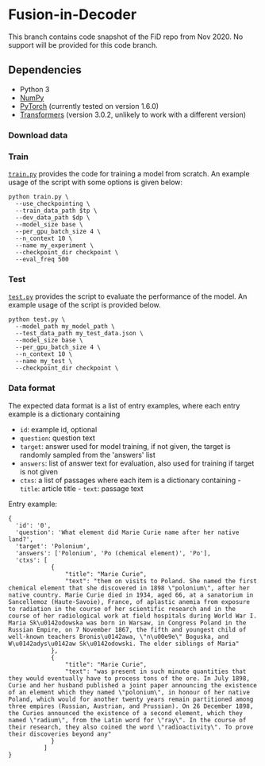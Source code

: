 # Fusion-in-Decoder

This branch contains code snapshot of the FiD repo from Nov 2020.
No support will be provided for this code branch.

## Dependencies

- Python 3
- [NumPy](http://www.numpy.org/)
- [PyTorch](http://pytorch.org/) (currently tested on version 1.6.0)
- [Transformers](http://huggingface.co/transformers/) (version 3.0.2, unlikely to work with a different version)

### Download data

### Train

[`train.py`](train.py) provides the code for training a model from scratch. An example usage of the script with some options is given below:

```shell
python train.py \
  --use_checkpointing \
  --train_data_path $tp \
  --dev_data_path $dp \
  --model_size base \
  --per_gpu_batch_size 4 \
  --n_context 10 \
  --name my_experiment \
  --checkpoint_dir checkpoint \
  --eval_freq 500
```  

### Test

[`test.py`](test.py) provides the script to evaluate the performance of the model. An example usage of the script is provided below.

```shell
python test.py \
  --model_path my_model_path \
  --test_data_path my_test_data.json \
  --model_size base \
  --per_gpu_batch_size 4 \
  --n_context 10 \
  --name my_test \
  --checkpoint_dir checkpoint \
```  

### Data format

The expected data format is a list of entry examples, where each entry example is a dictionary containing
- `id`: example id, optional
- `question`: question text
- `target`: answer used for model training, if not given, the target is randomly sampled from the 'answers' list
- `answers`: list of answer text for evaluation, also used for training if target is not given
- `ctxs`: a list of passages where each item is a dictionary containing
        - `title`: article title
        - `text`: passage text

Entry example:
```
{
  'id': '0',
  'question': 'What element did Marie Curie name after her native land?',
  'target': 'Polonium',
  'answers': ['Polonium', 'Po (chemical element)', 'Po'],
  'ctxs': [
            {
                "title": "Marie Curie",
                "text": "them on visits to Poland. She named the first chemical element that she discovered in 1898 \"polonium\", after her native country. Marie Curie died in 1934, aged 66, at a sanatorium in Sancellemoz (Haute-Savoie), France, of aplastic anemia from exposure to radiation in the course of her scientific research and in the course of her radiological work at field hospitals during World War I. Maria Sk\u0142odowska was born in Warsaw, in Congress Poland in the Russian Empire, on 7 November 1867, the fifth and youngest child of well-known teachers Bronis\u0142awa, \"n\u00e9e\" Boguska, and W\u0142adys\u0142aw Sk\u0142odowski. The elder siblings of Maria"
            },
            {
                "title": "Marie Curie",
                "text": "was present in such minute quantities that they would eventually have to process tons of the ore. In July 1898, Curie and her husband published a joint paper announcing the existence of an element which they named \"polonium\", in honour of her native Poland, which would for another twenty years remain partitioned among three empires (Russian, Austrian, and Prussian). On 26 December 1898, the Curies announced the existence of a second element, which they named \"radium\", from the Latin word for \"ray\". In the course of their research, they also coined the word \"radioactivity\". To prove their discoveries beyond any"
            }
          ]
}
```
